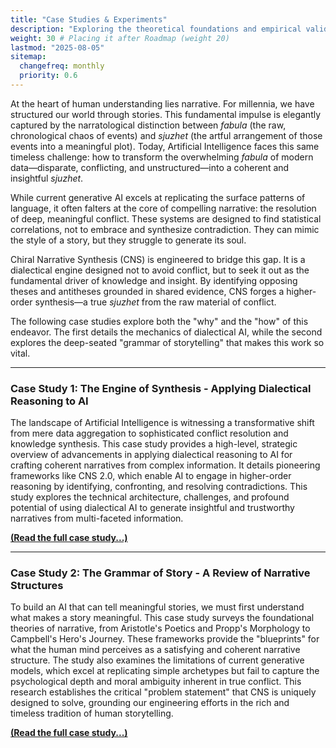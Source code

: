 ```yaml
---
title: "Case Studies & Experiments"
description: "Exploring the theoretical foundations and empirical validation of the CNS framework through in-depth case studies."
weight: 30 # Placing it after Roadmap (weight 20)
lastmod: "2025-08-05"
sitemap:
  changefreq: monthly
  priority: 0.6
---
```


At the heart of human understanding lies narrative. For millennia, we have structured our world through stories. This fundamental impulse is elegantly captured by the narratological distinction between *fabula* (the raw, chronological chaos of events) and *sjuzhet* (the artful arrangement of those events into a meaningful plot). Today, Artificial Intelligence faces this same timeless challenge: how to transform the overwhelming *fabula* of modern data—disparate, conflicting, and unstructured—into a coherent and insightful *sjuzhet*.

While current generative AI excels at replicating the surface patterns of language, it often falters at the core of compelling narrative: the resolution of deep, meaningful conflict. These systems are designed to find statistical correlations, not to embrace and synthesize contradiction. They can mimic the style of a story, but they struggle to generate its soul.

Chiral Narrative Synthesis (CNS) is engineered to bridge this gap. It is a dialectical engine designed not to avoid conflict, but to seek it out as the fundamental driver of knowledge and insight. By identifying opposing theses and antitheses grounded in shared evidence, CNS forges a higher-order synthesis—a true *sjuzhet* from the raw material of conflict.

The following case studies explore both the "why" and the "how" of this endeavor. The first details the mechanics of dialectical AI, while the second explores the deep-seated "grammar of storytelling" that makes this work so vital.

---

### Case Study 1: The Engine of Synthesis - Applying Dialectical Reasoning to AI

The landscape of Artificial Intelligence is witnessing a transformative shift from mere data aggregation to sophisticated conflict resolution and knowledge synthesis. This case study provides a high-level, strategic overview of advancements in applying dialectical reasoning to AI for crafting coherent narratives from complex information. It details pioneering frameworks like CNS 2.0, which enable AI to engage in higher-order reasoning by identifying, confronting, and resolving contradictions. This study explores the technical architecture, challenges, and profound potential of using dialectical AI to generate insightful and trustworthy narratives from multi-faceted information.

[**(Read the full case study...)**](./dialectic-narrative-generation-research/)

---

### Case Study 2: The Grammar of Story - A Review of Narrative Structures

To build an AI that can tell meaningful stories, we must first understand what makes a story meaningful. This case study surveys the foundational theories of narrative, from Aristotle's Poetics and Propp's Morphology to Campbell's Hero's Journey. These frameworks provide the "blueprints" for what the human mind perceives as a satisfying and coherent narrative structure. The study also examines the limitations of current generative models, which excel at replicating simple archetypes but fail to capture the psychological depth and moral ambiguity inherent in true conflict. This research establishes the critical "problem statement" that CNS is uniquely designed to solve, grounding our engineering efforts in the rich and timeless tradition of human storytelling.

[**(Read the full case study...)**](./narrative-structures/)